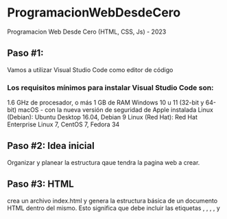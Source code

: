 # ProgramacionWebDesdeCero

Programacion Web Desde Cero (HTML, CSS, Js) - 2023

## Paso #1:
Vamos a utilizar Visual Studio Code como editor de código

### Los requisitos mínimos para instalar Visual Studio Code son:

1.6 GHz de procesador, o más
1 GB de RAM
Windows 10 u 11 (32-bit y 64-bit)
macOS - con la nueva versión de seguridad de Apple instalada 
Linux (Debian): Ubuntu Desktop 16.04, Debian 9
Linux (Red Hat): Red Hat Enterprise Linux 7, CentOS 7, Fedora 34

## Paso #2: Idea inicial

Organizar y planear la estructura qaue tendra la pagina web a crear.

## Paso #3: HTML

crea un archivo index.html y genera la estructura básica de un documento HTML dentro del mismo. Esto significa que debe incluir las etiquetas <!DOCTYPE html>, <html>, <head>, <body>, y <title>.

Por ejemplo:

```html
<html>
    <head>
        <title>Título del sitio Web</title>
    </head>
    <body>
    </body>
</html>
```

## Paso #4: Manupulando HTML!

![Html Semantico](PortafolioWebJEHM\media\recursos\htmlSemantico.png)

La estructura HTML permite definir paginas web que sean mas legibles:

![Estructura HTML](PortafolioWebJEHM\media\recursos\estructuraHTML.png)

¡Introducción a las hojas de estilo!

## Paso 5: CSS

Permite cargar los estilo de la pagina Web.

### Selectores:

| Tipos de selectores|
| :-------- | :-------: |
| ID | Identificador Unico de un elemento |
| Clase | Composicion de estilos sobre un elemento HTML y compartido |

